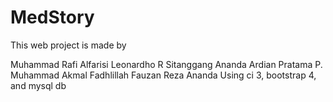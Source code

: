 # MedStory
This web project is made by

Muhammad Rafi Alfarisi
Leonardho R Sitanggang
Ananda Ardian Pratama P.
Muhammad Akmal Fadhlillah
Fauzan Reza Ananda
Using ci 3, bootstrap 4, and mysql db
